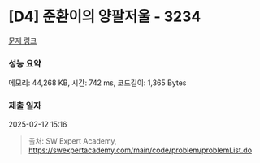 # [D4] 준환이의 양팔저울 - 3234 

[문제 링크](https://swexpertacademy.com/main/code/problem/problemDetail.do?contestProbId=AWAe7XSKfUUDFAUw) 

### 성능 요약

메모리: 44,268 KB, 시간: 742 ms, 코드길이: 1,365 Bytes

### 제출 일자

2025-02-12 15:16



> 출처: SW Expert Academy, https://swexpertacademy.com/main/code/problem/problemList.do